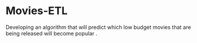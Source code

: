 # Movies-ETL
Developing an algorithm that will predict which low budget movies that are being released will become popular .
